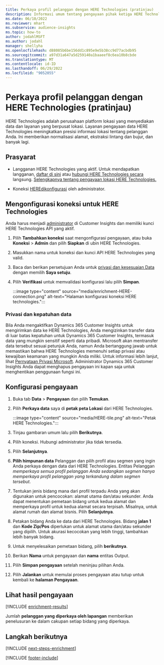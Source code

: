 ```yaml
---
title: Perkaya profil pelanggan dengan HERE Technologies (pratinjau)
description: Informasi umum tentang pengayaan pihak ketiga HERE Technologies.
ms.date: 06/10/2022
ms.reviewer: mhart
ms.subservice: audience-insights
ms.topic: how-to
author: jodahlMSFT
ms.author: jodahl
manager: shellyha
ms.openlocfilehash: d88085b6be156dd1c895e9e5b38cc9d77acbdb95
ms.sourcegitcommit: a97d31a647a5d259140a1baaeef8c6ea10b8cbde
ms.translationtype: MT
ms.contentlocale: id-ID
ms.lasthandoff: 06/29/2022
ms.locfileid: "9052055"
---
```

# <a name="enrich-customer-profiles-with-here-technologies-preview"></a>Perkaya profil pelanggan dengan HERE Technologies (pratinjau)

HERE Technologies adalah perusahaan platform lokasi yang menyediakan data dan layanan yang berpusat lokasi. Layanan pengayaan data HERE Technologies meningkatkan presisi informasi lokasi tentang pelanggan Anda. Ini memberikan normalisasi alamat, ekstraksi lintang dan bujur, dan banyak lagi.

## <a name="prerequisites"></a>Prasyarat

- Langganan HERE Technologies yang aktif. Untuk mendapatkan langganan, [daftar di sini](https://developer.here.com/sign-up?utm_medium=referral&utm_source=Microsoft-Dynamics-CI&create=Freemium-Basic) atau [hubungi HERE Technologies secara](https://developer.here.com/help?utm_medium=referral&utm_source=Microsoft-Dynamics-CI#how-can-we-help-you) langsung. [Selengkapnya tentang pengayaan lokasi HERE Technologies.](https://developer.here.com/location-enrichment?cid=Dev-MicrosoftDynamics-DB-0-Dev-&utm_source=MicrosoftDynamics&utm_medium=referral&utm_campaign=Online_Dev_ReferralMicrosoft)

- Koneksi [HERE](connections.md)[dikonfigurasi](#configure-the-connection-for-here-technologies) oleh administrator.

## <a name="configure-the-connection-for-here-technologies"></a>Mengonfigurasi koneksi untuk HERE Technologies

Anda harus menjadi [administrator](permissions.md#admin) di Customer Insights dan memiliki kunci HERE Technologies API yang aktif.

1. Pilih **Tambahkan koneksi** saat mengonfigurasi pengayaan, atau buka **Koneksi** > **Admin** dan pilih **Siapkan** di ubin HERE Technologies.

1. Masukkan nama untuk koneksi dan kunci API HERE Technologies yang valid.

1. Baca dan berikan persetujuan Anda untuk [privasi dan kesesuaian Data](#data-privacy-and-compliance) dengan memilih **Saya setuju**.

1. Pilih **Verifikasi** untuk memvalidasi konfigurasi lalu pilih **Simpan**.

   :::image type="content" source="media/enrichment-HERE-connection.png" alt-text="Halaman konfigurasi koneksi HERE technologies.":::

### <a name="data-privacy-and-compliance"></a>Privasi dan kepatuhan data

Bila Anda mengaktifkan Dynamics 365 Customer Insights untuk mengirimkan data ke HERE Technologies, Anda mengizinkan transfer data di luar batas kepatuhan untuk Dynamics 365 Customer Insights, termasuk data yang mungkin sensitif seperti data pribadi. Microsoft akan mentransfer data tersebut sesuai petunjuk Anda, namun Anda bertanggung jawab untuk memastikan bahwa HERE Technologies memenuhi setiap privasi atau kewajiban keamanan yang mungkin Anda miliki. Untuk informasi lebih lanjut, lihat [Pernyataan Privasi Microsoft](https://go.microsoft.com/fwlink/?linkid=396732).
Administrator Dynamics 365 Customer Insights Anda dapat menghapus pengayaan ini kapan saja untuk menghentikan penggunaan fungsi ini.

## <a name="configure-the-enrichment"></a>Konfigurasi pengayaan

1. Buka tab **Data** > **Pengayaan** dan pilih **Temukan**.

1. Pilih **Perkaya data** saya di **petak peta Lokasi** dari HERE Technologies.

   :::image type="content" source="media/HERE-tile.png" alt-text="Petak HERE Technologies.":::

1. Tinjau gambaran umum lalu pilih **Berikutnya**.

1. Pilih koneksi. Hubungi administrator jika tidak tersedia.

1. Pilih **Selanjutnya**.

1. **Pilih himpunan data** Pelanggan dan pilih profil atau segmen yang ingin Anda perkaya dengan data dari HERE Technologies. Entitas Pelanggan *memperkaya semua profil pelanggan Anda sedangkan segmen hanya memperkaya profil pelanggan yang terkandung dalam segmen tersebut*.

1. Tentukan jenis bidang mana dari profil terpadu Anda yang akan digunakan untuk pencocokan: alamat utama dan/atau sekunder. Anda dapat menentukan pemetaan bidang untuk kedua alamat dan memperkaya profil untuk kedua alamat secara terpisah. Misalnya, untuk alamat rumah dan alamat bisnis. Pilih **Selanjutnya**.

1. Petakan bidang Anda ke data dari HERE Technologies. Bidang **jalan 1** dan **Kode Zip/Pos** diperlukan untuk alamat utama dan/atau sekunder yang dipilih. Untuk akurasi kecocokan yang lebih tinggi, tambahkan lebih banyak bidang.

1. Untuk menyelesaikan pemetaan bidang, pilih **berikutnya**.

1. Berikan **Nama** untuk pengayaan dan **nama** entitas Output.

1. Pilih **Simpan pengayaan** setelah meninjau pilihan Anda.

1. Pilih **Jalankan** untuk memulai proses pengayaan atau tutup untuk kembali ke **halaman Pengayaan**.

## <a name="view-enrichment-results"></a>Lihat hasil pengayaan

[!INCLUDE [enrichment-results](includes/enrichment-results.md)]

Jumlah **pelanggan yang diperkaya oleh lapangan** memberikan penelusuran ke dalam cakupan setiap bidang yang diperkaya.

## <a name="next-steps"></a>Langkah berikutnya

[!INCLUDE [next-steps-enrichment](includes/next-steps-enrichment.md)]

[!INCLUDE [footer-include](includes/footer-banner.md)]
